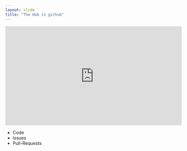 ```yaml
---
layout: slide
title: "The Hub in github"
---
```


 <iframe width="560" height="315" src="https://www.youtube.com/embed/w3jLJU7DT5E" frameborder="0" allow="accelerometer; autoplay; encrypted-media; gyroscope; picture-in-picture" allowfullscreen></iframe>


- Code
- Issues
- Pull-Requests
